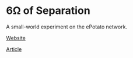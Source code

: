 # 6Ω of Separation
A small-world experiment on the ePotato network.

[Website](https://onnoeberhard.com/kevinBacon)

[Article](https://medium.com/@onnoeberhard/6%CF%89-of-separation-af1b67007423)

